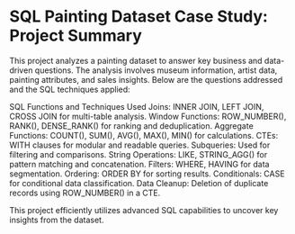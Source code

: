 # SQL Painting Dataset Case Study: Project Summary
This project analyzes a painting dataset to answer key business and data-driven questions. 
The analysis involves museum information, artist data, painting attributes, and sales insights. Below are the questions addressed and the SQL techniques applied:

SQL Functions and Techniques Used
Joins: INNER JOIN, LEFT JOIN, CROSS JOIN for multi-table analysis.
Window Functions: ROW_NUMBER(), RANK(), DENSE_RANK() for ranking and deduplication.
Aggregate Functions: COUNT(), SUM(), AVG(), MAX(), MIN() for calculations.
CTEs: WITH clauses for modular and readable queries.
Subqueries: Used for filtering and comparisons.
String Operations: LIKE, STRING_AGG() for pattern matching and concatenation.
Filters: WHERE, HAVING for data segmentation.
Ordering: ORDER BY for sorting results.
Conditionals: CASE for conditional data classification.
Data Cleanup: Deletion of duplicate records using ROW_NUMBER() in a CTE.

This project efficiently utilizes advanced SQL capabilities to uncover key insights from the dataset.

